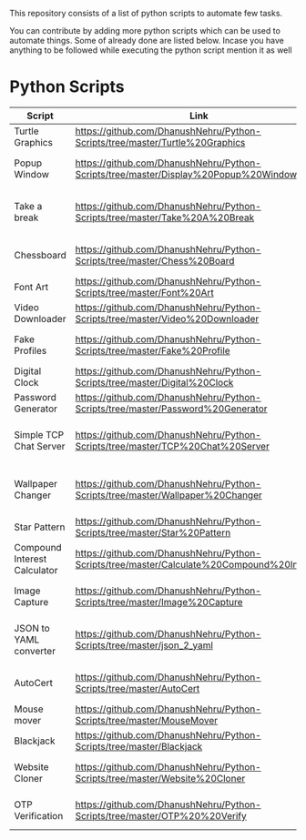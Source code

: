This repository consists of a list of python scripts to automate few tasks.

You can contribute by adding more python scripts which can be used to automate things. Some of already done are listed below.
Incase you have anything to be followed while executing the python script mention it as well


# Python Scripts

| Script                       | Link                                                                                       | Description                                                                       |
| ---------------------------- | ------------------------------------------------------------------------------------------ | --------------------------------------------------------------------------------- |
| Turtle Graphics              | https://github.com/DhanushNehru/Python-Scripts/tree/master/Turtle%20Graphics               | Code using turtle graphics                                                        |
| Popup Window                 | https://github.com/DhanushNehru/Python-Scripts/tree/master/Display%20Popup%20Window        | Displaying a popup window DisplayPopupWindow.py                                   |
| Take a break                 | https://github.com/DhanushNehru/Python-Scripts/tree/master/Take%20A%20Break                | Python code to take a break while working long hours TakeABreak.py                |
| Chessboard                   | https://github.com/DhanushNehru/Python-Scripts/tree/master/Chess%20Board                   | Create a chesboard using matplotlib ChessBoard.py                                 |
| Font Art                     | https://github.com/DhanushNehru/Python-Scripts/tree/master/Font%20Art                      | Display a font art using python FontArt.py                                        |
| Video Downloader             | https://github.com/DhanushNehru/Python-Scripts/tree/master/Video%20Downloader              |                                                                                   |
| Fake Profiles                | https://github.com/DhanushNehru/Python-Scripts/tree/master/Fake%20Profile                  | Get many fake profiles using python FakeProfile.py                                |
| Digital Clock                | https://github.com/DhanushNehru/Python-Scripts/tree/master/Digital%20Clock                 |                                                                                   |
| Password Generator           | https://github.com/DhanushNehru/Python-Scripts/tree/master/Password%20Generator            | Generate a random password                                                        |
| Simple TCP Chat Server       | https://github.com/DhanushNehru/Python-Scripts/tree/master/TCP%20Chat%20Server             | Creates a local server on your LAN for receiving and sending messages!            |
| Wallpaper Changer            | https://github.com/DhanushNehru/Python-Scripts/tree/master/Wallpaper%20Changer             | Automatically change home wallpaper adding a random quote and stock tickers on it |
| Star Pattern                 | https://github.com/DhanushNehru/Python-Scripts/tree/master/Star%20Pattern                  | Create a star pattern pyramid                                                     |
| Compound Interest Calculator | https://github.com/DhanushNehru/Python-Scripts/tree/master/Calculate%20Compound%20Interest | calculate compound interest                                                       |
| Image Capture                | https://github.com/DhanushNehru/Python-Scripts/tree/master/Image%20Capture                 | Capture image from your webcam and save it on your local device.                  |
| JSON to YAML converter       | https://github.com/DhanushNehru/Python-Scripts/tree/master/json_2_yaml                     | Converts JSON file to YAML files. A sample JSON is included for testing.          |
| AutoCert                     | https://github.com/DhanushNehru/Python-Scripts/tree/master/AutoCert                        | A Python script to auto generate e-certificates in bulk.                          |
| Mouse mover                  | https://github.com/DhanushNehru/Python-Scripts/tree/master/MouseMover                      | Moves your mouse every 15 seconds                                                 |
| Blackjack                    | https://github.com/DhanushNehru/Python-Scripts/tree/master/Blackjack                       | BlackjackGame.py - Plus, let's get 21                                             |
| Website Cloner               | https://github.com/DhanushNehru/Python-Scripts/tree/master/Website%20Cloner                | Clone any website and open the site in your local IP                              |
| OTP Verification             | https://github.com/DhanushNehru/Python-Scripts/tree/master/OTP%20%20Verify                                                                                           | An OTP Verification Checker OTPVerification.py                                    |
